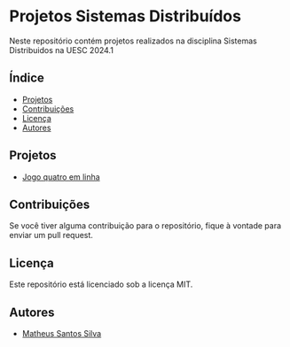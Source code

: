 # Projetos Sistemas Distribuídos

Neste repositório contém projetos realizados na disciplina Sistemas Distribuidos na UESC 2024.1

## Índice

* [Projetos](#projetos)
* [Contribuições](#contribuições)
* [Licença](#licença)
* [Autores](#autores)

## Projetos

* [Jogo quatro em linha](https://github.com/matheusssilva991/sistemas_distribuidos/jogo_quatro_linha)

## Contribuições

Se você tiver alguma contribuição para o repositório, fique à vontade para enviar um pull request.

## Licença

Este repositório está licenciado sob a licença MIT.

## Autores

* [Matheus Santos Silva](https://github.com/matheusssilva991)
